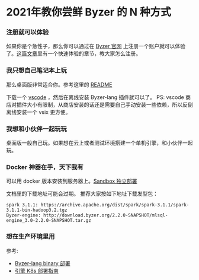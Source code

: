 # 2021年教你尝鲜 Byzer 的 N 种方式

### 注册就可以体验
如果你是个急性子，那么你可以通过在 [Byzer 官网](http://byzer.org) 上注册一个账户就可以体验了。[这篇文章](https://mp.weixin.qq.com/s/GzQDqxuDKnVuQ7MNV4Ux4A)里有一个快速体验的章节，教大家怎么注册。

### 我只想自己笔记本上玩
那么桌面版非常适合你。参考这里的 [README](https://github.com/allwefantasy/mlsql-lang-example-project) 

下载一个 [vscode](https://so.csdn.net/so/search?from=pc_blog_highlight&q=vscode)
，然后在离线安装 Byzer-lang 插件就可以了。
PS: vscode 商店对插件大小有限制，从商店安装的话还是需要自己手动安装一些依赖，所以反倒离线安装一个 vsix 更方便。

### 我想和小伙伴一起玩玩
桌面版一般自己玩。如果想在云上或者测试环境搭建一个单机引擎，和小伙伴一起玩。

### Docker 神器在手，天下我有
可以用 docker 版本安装到服务器上。[Sandbox 独立部署](/byzer-lang/zh-cn/installation/containerized-deployment/sandbox-standalone.md)

文档里的下载地址可能会过期。 推荐大家按如下地址下载发型包：

```
spark 3.1.1: https://archive.apache.org/dist/spark/spark-3.1.1/spark-3.1.1-bin-hadoop3.2.tgz
Byzer-engine: http://download.byzer.org/2.2.0-SNAPSHOT/mlsql-engine_3.0-2.2.0-SNAPSHOT.tar.gz
```

### 想在生产环境里用
参考:

- [Byzer-lang binary 部署](/byzer-lang/zh-cn/installation/server/binary-installation.md) 
- [引擎 K8s 部署指南](/byzer-lang/zh-cn/installation/k8s/k8s-deployment.md) 